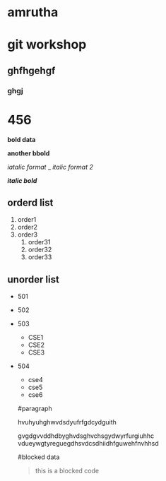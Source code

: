 # amrutha
# git workshop
##  ghfhgehgf
### ghgj
# 456
**bold data**


__another bbold__


*iatalic format*
_
_italic format 2_

_**italic bold**_

## orderd list
1. order1
2. order2
3. order3 
    1. order31
    2. order32
    3. order33

## unorder list
- 501
- 502
- 503
    * CSE1
    * CSE2
    * CSE3
- 504
    * cse4
    * cse5
    * cse6
    
    #paragraph
    
    hvuhyuhghwvdsdyufrfgdcydguith
    
    gvgdgvvddhdbyghvdsghvchsgydwyrfurgiuhhc vdueywgtyreguegdhsvdcsdhiidhfguwehfnvhhsd
    
    #blocked data
    >this is a blocked code
